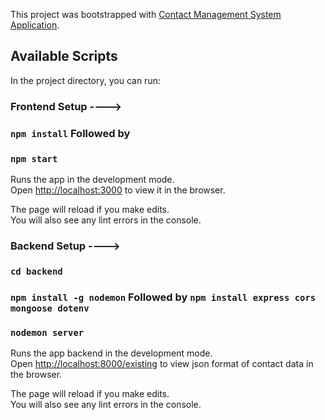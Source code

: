 This project was bootstrapped with [Contact Management System Application](https://github.com/facebook/create-react-app).

## Available Scripts

In the project directory, you can run:

### Frontend Setup ---->

### `npm install` Followed by

### `npm start`

Runs the app in the development mode.<br />
Open [http://localhost:3000](http://localhost:3000) to view it in the browser.

The page will reload if you make edits.<br />
You will also see any lint errors in the console.

### Backend Setup ---->

### `cd backend`

### `npm install -g nodemon` Followed by `npm install express cors mongoose dotenv`

### `nodemon server`

Runs the app backend in the development mode.<br />
Open [http://localhost:8000/existing](http://localhost:8000/existing) to view json format of contact data in the browser.

The page will reload if you make edits.<br />
You will also see any lint errors in the console.